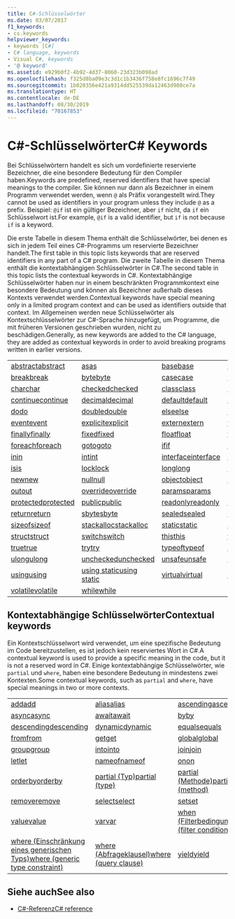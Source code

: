 ```yaml
---
title: C#-Schlüsselwörter
ms.date: 03/07/2017
f1_keywords:
- cs.keywords
helpviewer_keywords:
- keywords [C#]
- C# language, keywords
- Visual C#, keywords
- '@ keyword'
ms.assetid: e929b0f2-4b92-4d37-8060-23d323b098ad
ms.openlocfilehash: f325d8ba09e3c3d1c1b3436f758e8fc1696c7f49
ms.sourcegitcommit: 1b020356e421a9314dd525539da12463d980ce7a
ms.translationtype: HT
ms.contentlocale: de-DE
ms.lasthandoff: 08/30/2019
ms.locfileid: "70167853"
---
```

# <a name="c-keywords"></a><span data-ttu-id="32358-102">C#-Schlüsselwörter</span><span class="sxs-lookup"><span data-stu-id="32358-102">C# Keywords</span></span>

<span data-ttu-id="32358-103">Bei Schlüsselwörtern handelt es sich um vordefinierte reservierte Bezeichner, die eine besondere Bedeutung für den Compiler haben.</span><span class="sxs-lookup"><span data-stu-id="32358-103">Keywords are predefined, reserved identifiers that have special meanings to the compiler.</span></span> <span data-ttu-id="32358-104">Sie können nur dann als Bezeichner in einem Programm verwendet werden, wenn `@` als Präfix vorangestellt wird.</span><span class="sxs-lookup"><span data-stu-id="32358-104">They cannot be used as identifiers in your program unless they include `@` as a prefix.</span></span> <span data-ttu-id="32358-105">Beispiel: `@if` ist ein gültiger Bezeichner, aber `if` nicht, da `if` ein Schlüsselwort ist.</span><span class="sxs-lookup"><span data-stu-id="32358-105">For example, `@if` is a valid identifier, but `if` is not because `if` is a keyword.</span></span>  
  
 <span data-ttu-id="32358-106">Die erste Tabelle in diesem Thema enthält die Schlüsselwörter, bei denen es sich in jedem Teil eines C#-Programms um reservierte Bezeichner handelt.</span><span class="sxs-lookup"><span data-stu-id="32358-106">The first table in this topic lists keywords that are reserved identifiers in any part of a C# program.</span></span> <span data-ttu-id="32358-107">Die zweite Tabelle in diesem Thema enthält die kontextabhängigen Schlüsselwörter in C#.</span><span class="sxs-lookup"><span data-stu-id="32358-107">The second table in this topic lists the contextual keywords in C#.</span></span> <span data-ttu-id="32358-108">Kontextabhängige Schlüsselwörter haben nur in einem beschränkten Programmkontext eine besondere Bedeutung und können als Bezeichner außerhalb dieses Kontexts verwendet werden.</span><span class="sxs-lookup"><span data-stu-id="32358-108">Contextual keywords have special meaning only in a limited program context and can be used as identifiers outside that context.</span></span> <span data-ttu-id="32358-109">Im Allgemeinen werden neue Schlüsselwörter als Kontextschlüsselwörter zur C#-Sprache hinzugefügt, um Programme, die mit früheren Versionen geschrieben wurden, nicht zu beschädigen.</span><span class="sxs-lookup"><span data-stu-id="32358-109">Generally, as new keywords are added to the C# language, they are added as contextual keywords in order to avoid breaking programs written in earlier versions.</span></span>  
  
|||||  
|---|---|---|---|  
|[<span data-ttu-id="32358-110">abstract</span><span class="sxs-lookup"><span data-stu-id="32358-110">abstract</span></span>](abstract.md)|[<span data-ttu-id="32358-111">as</span><span class="sxs-lookup"><span data-stu-id="32358-111">as</span></span>](../operators/type-testing-and-cast.md#as-operator)|[<span data-ttu-id="32358-112">base</span><span class="sxs-lookup"><span data-stu-id="32358-112">base</span></span>](base.md)|[<span data-ttu-id="32358-113">bool</span><span class="sxs-lookup"><span data-stu-id="32358-113">bool</span></span>](bool.md)|  
|[<span data-ttu-id="32358-114">break</span><span class="sxs-lookup"><span data-stu-id="32358-114">break</span></span>](break.md)|[<span data-ttu-id="32358-115">byte</span><span class="sxs-lookup"><span data-stu-id="32358-115">byte</span></span>](../builtin-types/integral-numeric-types.md)|[<span data-ttu-id="32358-116">case</span><span class="sxs-lookup"><span data-stu-id="32358-116">case</span></span>](switch.md)|[<span data-ttu-id="32358-117">catch</span><span class="sxs-lookup"><span data-stu-id="32358-117">catch</span></span>](try-catch.md)|  
|[<span data-ttu-id="32358-118">char</span><span class="sxs-lookup"><span data-stu-id="32358-118">char</span></span>](char.md)|[<span data-ttu-id="32358-119">checked</span><span class="sxs-lookup"><span data-stu-id="32358-119">checked</span></span>](checked.md)|[<span data-ttu-id="32358-120">class</span><span class="sxs-lookup"><span data-stu-id="32358-120">class</span></span>](class.md)|[<span data-ttu-id="32358-121">const</span><span class="sxs-lookup"><span data-stu-id="32358-121">const</span></span>](const.md)|  
|[<span data-ttu-id="32358-122">continue</span><span class="sxs-lookup"><span data-stu-id="32358-122">continue</span></span>](continue.md)|[<span data-ttu-id="32358-123">decimal</span><span class="sxs-lookup"><span data-stu-id="32358-123">decimal</span></span>](../builtin-types/floating-point-numeric-types.md)|[<span data-ttu-id="32358-124">default</span><span class="sxs-lookup"><span data-stu-id="32358-124">default</span></span>](default.md)|[<span data-ttu-id="32358-125">delegate</span><span class="sxs-lookup"><span data-stu-id="32358-125">delegate</span></span>](delegate.md)|  
|[<span data-ttu-id="32358-126">do</span><span class="sxs-lookup"><span data-stu-id="32358-126">do</span></span>](do.md)|[<span data-ttu-id="32358-127">double</span><span class="sxs-lookup"><span data-stu-id="32358-127">double</span></span>](../builtin-types/floating-point-numeric-types.md)|[<span data-ttu-id="32358-128">else</span><span class="sxs-lookup"><span data-stu-id="32358-128">else</span></span>](if-else.md)|[<span data-ttu-id="32358-129">enum</span><span class="sxs-lookup"><span data-stu-id="32358-129">enum</span></span>](enum.md)|  
|[<span data-ttu-id="32358-130">event</span><span class="sxs-lookup"><span data-stu-id="32358-130">event</span></span>](event.md)|[<span data-ttu-id="32358-131">explicit</span><span class="sxs-lookup"><span data-stu-id="32358-131">explicit</span></span>](../operators/user-defined-conversion-operators.md)|[<span data-ttu-id="32358-132">extern</span><span class="sxs-lookup"><span data-stu-id="32358-132">extern</span></span>](extern.md)|[<span data-ttu-id="32358-133">false</span><span class="sxs-lookup"><span data-stu-id="32358-133">false</span></span>](false-literal.md)|  
|[<span data-ttu-id="32358-134">finally</span><span class="sxs-lookup"><span data-stu-id="32358-134">finally</span></span>](try-finally.md)|[<span data-ttu-id="32358-135">fixed</span><span class="sxs-lookup"><span data-stu-id="32358-135">fixed</span></span>](fixed-statement.md)|[<span data-ttu-id="32358-136">float</span><span class="sxs-lookup"><span data-stu-id="32358-136">float</span></span>](../builtin-types/floating-point-numeric-types.md)|[<span data-ttu-id="32358-137">for</span><span class="sxs-lookup"><span data-stu-id="32358-137">for</span></span>](for.md)|  
|[<span data-ttu-id="32358-138">foreach</span><span class="sxs-lookup"><span data-stu-id="32358-138">foreach</span></span>](foreach-in.md)|[<span data-ttu-id="32358-139">goto</span><span class="sxs-lookup"><span data-stu-id="32358-139">goto</span></span>](goto.md)|[<span data-ttu-id="32358-140">if</span><span class="sxs-lookup"><span data-stu-id="32358-140">if</span></span>](if-else.md)|[<span data-ttu-id="32358-141">implicit</span><span class="sxs-lookup"><span data-stu-id="32358-141">implicit</span></span>](../operators/user-defined-conversion-operators.md)|  
|[<span data-ttu-id="32358-142">in</span><span class="sxs-lookup"><span data-stu-id="32358-142">in</span></span>](in.md)|[<span data-ttu-id="32358-143">int</span><span class="sxs-lookup"><span data-stu-id="32358-143">int</span></span>](../builtin-types/integral-numeric-types.md)|[<span data-ttu-id="32358-144">interface</span><span class="sxs-lookup"><span data-stu-id="32358-144">interface</span></span>](interface.md)|[<span data-ttu-id="32358-145">internal</span><span class="sxs-lookup"><span data-stu-id="32358-145">internal</span></span>](internal.md)|
|[<span data-ttu-id="32358-146">is</span><span class="sxs-lookup"><span data-stu-id="32358-146">is</span></span>](is.md)|[<span data-ttu-id="32358-147">lock</span><span class="sxs-lookup"><span data-stu-id="32358-147">lock</span></span>](lock-statement.md)|[<span data-ttu-id="32358-148">long</span><span class="sxs-lookup"><span data-stu-id="32358-148">long</span></span>](../builtin-types/integral-numeric-types.md)|[<span data-ttu-id="32358-149">namespace</span><span class="sxs-lookup"><span data-stu-id="32358-149">namespace</span></span>](namespace.md)|
|[<span data-ttu-id="32358-150">new</span><span class="sxs-lookup"><span data-stu-id="32358-150">new</span></span>](../operators/new-operator.md)|[<span data-ttu-id="32358-151">null</span><span class="sxs-lookup"><span data-stu-id="32358-151">null</span></span>](null.md)|[<span data-ttu-id="32358-152">object</span><span class="sxs-lookup"><span data-stu-id="32358-152">object</span></span>](object.md)|[<span data-ttu-id="32358-153">operator</span><span class="sxs-lookup"><span data-stu-id="32358-153">operator</span></span>](../operators/operator-overloading.md)|
|[<span data-ttu-id="32358-154">out</span><span class="sxs-lookup"><span data-stu-id="32358-154">out</span></span>](out.md)|[<span data-ttu-id="32358-155">override</span><span class="sxs-lookup"><span data-stu-id="32358-155">override</span></span>](override.md)|[<span data-ttu-id="32358-156">params</span><span class="sxs-lookup"><span data-stu-id="32358-156">params</span></span>](params.md)|[<span data-ttu-id="32358-157">private</span><span class="sxs-lookup"><span data-stu-id="32358-157">private</span></span>](private.md)|
|[<span data-ttu-id="32358-158">protected</span><span class="sxs-lookup"><span data-stu-id="32358-158">protected</span></span>](protected.md)|[<span data-ttu-id="32358-159">public</span><span class="sxs-lookup"><span data-stu-id="32358-159">public</span></span>](public.md)|[<span data-ttu-id="32358-160">readonly</span><span class="sxs-lookup"><span data-stu-id="32358-160">readonly</span></span>](readonly.md)|[<span data-ttu-id="32358-161">ref</span><span class="sxs-lookup"><span data-stu-id="32358-161">ref</span></span>](ref.md)|
|[<span data-ttu-id="32358-162">return</span><span class="sxs-lookup"><span data-stu-id="32358-162">return</span></span>](return.md)|[<span data-ttu-id="32358-163">sbyte</span><span class="sxs-lookup"><span data-stu-id="32358-163">sbyte</span></span>](../builtin-types/integral-numeric-types.md)|[<span data-ttu-id="32358-164">sealed</span><span class="sxs-lookup"><span data-stu-id="32358-164">sealed</span></span>](sealed.md)|[<span data-ttu-id="32358-165">short</span><span class="sxs-lookup"><span data-stu-id="32358-165">short</span></span>](../builtin-types/integral-numeric-types.md)||
[<span data-ttu-id="32358-166">sizeof</span><span class="sxs-lookup"><span data-stu-id="32358-166">sizeof</span></span>](../operators/sizeof.md)|[<span data-ttu-id="32358-167">stackalloc</span><span class="sxs-lookup"><span data-stu-id="32358-167">stackalloc</span></span>](../operators/stackalloc.md)|[<span data-ttu-id="32358-168">static</span><span class="sxs-lookup"><span data-stu-id="32358-168">static</span></span>](static.md)|[<span data-ttu-id="32358-169">string</span><span class="sxs-lookup"><span data-stu-id="32358-169">string</span></span>](string.md)|
|[<span data-ttu-id="32358-170">struct</span><span class="sxs-lookup"><span data-stu-id="32358-170">struct</span></span>](struct.md)|[<span data-ttu-id="32358-171">switch</span><span class="sxs-lookup"><span data-stu-id="32358-171">switch</span></span>](switch.md)|[<span data-ttu-id="32358-172">this</span><span class="sxs-lookup"><span data-stu-id="32358-172">this</span></span>](this.md)|[<span data-ttu-id="32358-173">throw</span><span class="sxs-lookup"><span data-stu-id="32358-173">throw</span></span>](throw.md)|
|[<span data-ttu-id="32358-174">true</span><span class="sxs-lookup"><span data-stu-id="32358-174">true</span></span>](true-literal.md)|[<span data-ttu-id="32358-175">try</span><span class="sxs-lookup"><span data-stu-id="32358-175">try</span></span>](try-catch.md)|[<span data-ttu-id="32358-176">typeof</span><span class="sxs-lookup"><span data-stu-id="32358-176">typeof</span></span>](../operators/type-testing-and-cast.md#typeof-operator)|[<span data-ttu-id="32358-177">uint</span><span class="sxs-lookup"><span data-stu-id="32358-177">uint</span></span>](../builtin-types/integral-numeric-types.md)|
|[<span data-ttu-id="32358-178">ulong</span><span class="sxs-lookup"><span data-stu-id="32358-178">ulong</span></span>](../builtin-types/integral-numeric-types.md)|[<span data-ttu-id="32358-179">unchecked</span><span class="sxs-lookup"><span data-stu-id="32358-179">unchecked</span></span>](unchecked.md)|[<span data-ttu-id="32358-180">unsafe</span><span class="sxs-lookup"><span data-stu-id="32358-180">unsafe</span></span>](unsafe.md)|[<span data-ttu-id="32358-181">ushort</span><span class="sxs-lookup"><span data-stu-id="32358-181">ushort</span></span>](../builtin-types/integral-numeric-types.md)|
|[<span data-ttu-id="32358-182">using</span><span class="sxs-lookup"><span data-stu-id="32358-182">using</span></span>](using.md)|[<span data-ttu-id="32358-183">using static</span><span class="sxs-lookup"><span data-stu-id="32358-183">using static</span></span>](using-static.md)|[<span data-ttu-id="32358-184">virtual</span><span class="sxs-lookup"><span data-stu-id="32358-184">virtual</span></span>](virtual.md)|[<span data-ttu-id="32358-185">void</span><span class="sxs-lookup"><span data-stu-id="32358-185">void</span></span>](void.md)|
|[<span data-ttu-id="32358-186">volatile</span><span class="sxs-lookup"><span data-stu-id="32358-186">volatile</span></span>](volatile.md)|[<span data-ttu-id="32358-187">while</span><span class="sxs-lookup"><span data-stu-id="32358-187">while</span></span>](while.md)|

## <a name="contextual-keywords"></a><span data-ttu-id="32358-188">Kontextabhängige Schlüsselwörter</span><span class="sxs-lookup"><span data-stu-id="32358-188">Contextual keywords</span></span>

 <span data-ttu-id="32358-189">Ein Kontextschlüsselwort wird verwendet, um eine spezifische Bedeutung im Code bereitzustellen, es ist jedoch kein reserviertes Wort in C#.</span><span class="sxs-lookup"><span data-stu-id="32358-189">A contextual keyword is used to provide a specific meaning in the code, but it is not a reserved word in C#.</span></span> <span data-ttu-id="32358-190">Einige kontextabhängige Schlüsselwörter, wie `partial` und `where`, haben eine besondere Bedeutung in mindestens zwei Kontexten.</span><span class="sxs-lookup"><span data-stu-id="32358-190">Some contextual keywords, such as `partial` and `where`, have special meanings in two or more contexts.</span></span>  
  
||||  
|---|---|---|  
|[<span data-ttu-id="32358-191">add</span><span class="sxs-lookup"><span data-stu-id="32358-191">add</span></span>](add.md)|[<span data-ttu-id="32358-192">alias</span><span class="sxs-lookup"><span data-stu-id="32358-192">alias</span></span>](extern-alias.md)|[<span data-ttu-id="32358-193">ascending</span><span class="sxs-lookup"><span data-stu-id="32358-193">ascending</span></span>](ascending.md)|
|[<span data-ttu-id="32358-194">async</span><span class="sxs-lookup"><span data-stu-id="32358-194">async</span></span>](async.md)|[<span data-ttu-id="32358-195">await</span><span class="sxs-lookup"><span data-stu-id="32358-195">await</span></span>](../operators/await.md)|[<span data-ttu-id="32358-196">by</span><span class="sxs-lookup"><span data-stu-id="32358-196">by</span></span>](by.md)|
|[<span data-ttu-id="32358-197">descending</span><span class="sxs-lookup"><span data-stu-id="32358-197">descending</span></span>](descending.md)|[<span data-ttu-id="32358-198">dynamic</span><span class="sxs-lookup"><span data-stu-id="32358-198">dynamic</span></span>](dynamic.md)|[<span data-ttu-id="32358-199">equals</span><span class="sxs-lookup"><span data-stu-id="32358-199">equals</span></span>](equals.md)|
|[<span data-ttu-id="32358-200">from</span><span class="sxs-lookup"><span data-stu-id="32358-200">from</span></span>](from-clause.md)|[<span data-ttu-id="32358-201">get</span><span class="sxs-lookup"><span data-stu-id="32358-201">get</span></span>](get.md)|[<span data-ttu-id="32358-202">global</span><span class="sxs-lookup"><span data-stu-id="32358-202">global</span></span>](../operators/namespace-alias-qualifier.md)|
|[<span data-ttu-id="32358-203">group</span><span class="sxs-lookup"><span data-stu-id="32358-203">group</span></span>](group-clause.md)|[<span data-ttu-id="32358-204">into</span><span class="sxs-lookup"><span data-stu-id="32358-204">into</span></span>](into.md)|[<span data-ttu-id="32358-205">join</span><span class="sxs-lookup"><span data-stu-id="32358-205">join</span></span>](join-clause.md)|
|[<span data-ttu-id="32358-206">let</span><span class="sxs-lookup"><span data-stu-id="32358-206">let</span></span>](let-clause.md)|[<span data-ttu-id="32358-207">nameof</span><span class="sxs-lookup"><span data-stu-id="32358-207">nameof</span></span>](../operators/nameof.md)|[<span data-ttu-id="32358-208">on</span><span class="sxs-lookup"><span data-stu-id="32358-208">on</span></span>](on.md)|
|[<span data-ttu-id="32358-209">orderby</span><span class="sxs-lookup"><span data-stu-id="32358-209">orderby</span></span>](orderby-clause.md)|[<span data-ttu-id="32358-210">partial (Typ)</span><span class="sxs-lookup"><span data-stu-id="32358-210">partial (type)</span></span>](partial-type.md)|[<span data-ttu-id="32358-211">partial (Methode)</span><span class="sxs-lookup"><span data-stu-id="32358-211">partial (method)</span></span>](partial-method.md)|
|[<span data-ttu-id="32358-212">remove</span><span class="sxs-lookup"><span data-stu-id="32358-212">remove</span></span>](remove.md)|[<span data-ttu-id="32358-213">select</span><span class="sxs-lookup"><span data-stu-id="32358-213">select</span></span>](select-clause.md)|[<span data-ttu-id="32358-214">set</span><span class="sxs-lookup"><span data-stu-id="32358-214">set</span></span>](set.md)|
|[<span data-ttu-id="32358-215">value</span><span class="sxs-lookup"><span data-stu-id="32358-215">value</span></span>](value.md)|[<span data-ttu-id="32358-216">var</span><span class="sxs-lookup"><span data-stu-id="32358-216">var</span></span>](var.md)|[<span data-ttu-id="32358-217">when (Filterbedingung)</span><span class="sxs-lookup"><span data-stu-id="32358-217">when (filter condition)</span></span>](when.md)|
|[<span data-ttu-id="32358-218">where (Einschränkung eines generischen Typs)</span><span class="sxs-lookup"><span data-stu-id="32358-218">where (generic type constraint)</span></span>](where-generic-type-constraint.md)|[<span data-ttu-id="32358-219">where (Abfrageklausel)</span><span class="sxs-lookup"><span data-stu-id="32358-219">where (query clause)</span></span>](where-clause.md)|[<span data-ttu-id="32358-220">yield</span><span class="sxs-lookup"><span data-stu-id="32358-220">yield</span></span>](yield.md)|
  
## <a name="see-also"></a><span data-ttu-id="32358-221">Siehe auch</span><span class="sxs-lookup"><span data-stu-id="32358-221">See also</span></span>

- [<span data-ttu-id="32358-222">C#-Referenz</span><span class="sxs-lookup"><span data-stu-id="32358-222">C# reference</span></span>](../index.md)
